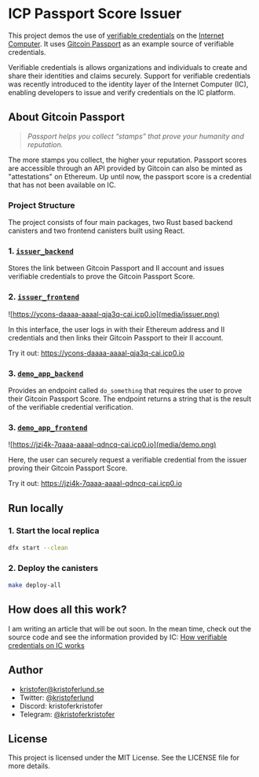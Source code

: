 # ICP Passport Score Issuer

This project demos the use of [verifiable credentials](https://internetcomputer.org/docs/current/developer-docs/identity/verifiable-credentials/overview) on the [Internet Computer](https://internetcomputer.org/). It uses [Gitcoin Passport](https://passport.gitcoin.co) as an example source of verifiable credentials.

Verifiable credentials is allows organizations and individuals to create and share their identities and claims securely. Support for verifiable credentials was recently introduced to the identity layer of the Internet Computer (IC), enabling developers to issue and verify credentials on the IC platform. 

## About Gitcoin Passport
> *Passport helps you collect “stamps” that prove your humanity and reputation.* 

The more stamps you collect, the higher your reputation. Passport scores are accessible through an API provided by Gitcoin can also be minted as "attestations" on Ethereum. Up until now, the passport score is a credential that has not been available on IC.

### Project Structure

The project consists of four main packages, two Rust based backend canisters and two frontend canisters built using React.

### 1. [`issuer_backend`](./packages/issuer_backend)

Stores the link between Gitcoin Passport and II account and issues verifiable credentials to prove the Gitcoin Passport Score.

### 2. [`issuer_frontend`](./packages/issuer_frontend)

![https://ycons-daaaa-aaaal-qja3q-cai.icp0.io](media/issuer.png)

In this interface, the user logs in with their Ethereum address and II credentials and then links their Gitcoin Passport to their II account.

Try it out: https://ycons-daaaa-aaaal-qja3q-cai.icp0.io

### 3. [`demo_app_backend`](./packages/demo_app_backend)

Provides an endpoint called `do_something` that requires the user to prove their Gitcoin Passport Score. The endpoint returns a string that is the result of the verifiable credential verification.

### 3. [`demo_app_frontend`](./packages/demo_app_backend)

![https://jzi4k-7qaaa-aaaal-qdncq-cai.icp0.io](media/demo.png)

Here, the user can securely request a verifiable credential from the issuer proving their Gitcoin Passport Score.

Try it out: https://jzi4k-7qaaa-aaaal-qdncq-cai.icp0.io

## Run locally

### 1. Start the local replica

```bash
dfx start --clean
```

### 2. Deploy the canisters

```bash
make deploy-all
```

## How does all this work?

I am writing an article that will be out soon. In the mean time, check out the source code and see the information provided by IC: [How verifiable credentials on IC works](https://internetcomputer.org/docs/current/developer-docs/identity/verifiable-credentials/how-it-works)

## Author

- [kristofer@kristoferlund.se](mailto:kristofer@kristoferlund.se)
- Twitter: [@kristoferlund](https://twitter.com/kristoferlund)
- Discord: kristoferkristofer
- Telegram: [@kristoferkristofer](https://t.me/kristoferkristofer)

## License

This project is licensed under the MIT License. See the LICENSE file for more details.